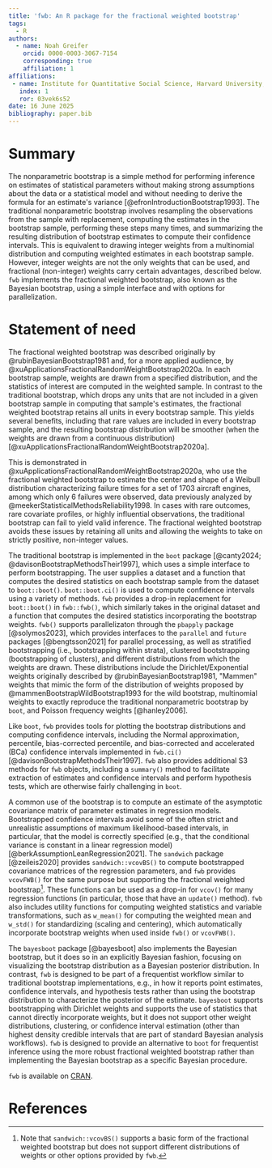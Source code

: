 ```yaml
---
title: 'fwb: An R package for the fractional weighted bootstrap'
tags:
  - R
authors:
  - name: Noah Greifer
    orcid: 0000-0003-3067-7154
    corresponding: true
    affiliation: 1
affiliations:
 - name: Institute for Quantitative Social Science, Harvard University, United States
   index: 1
   ror: 03vek6s52
date: 16 June 2025
bibliography: paper.bib
---
```


# Summary

The nonparametric bootstrap is a simple method for performing inference on estimates of statistical parameters without making strong assumptions about the data or a statistical model and without needing to derive the formula for an estimate's variance [@efronIntroductionBootstrap1993]. The traditional nonparametric bootstrap involves resampling the observations from the sample with replacement, computing the estimates in the bootstrap sample, performing these steps many times, and summarizing the resulting distribution of bootstrap estimates to compute their confidence intervals. This is equivalent to drawing integer weights from a multinomial distribution and computing weighted estimates in each bootstrap sample. However, integer weights are not the only weights that can be used, and fractional (non-integer) weights carry certain advantages, described below. `fwb` implements the fractional weighted bootstrap, also known as the Bayesian bootstrap, using a simple interface and with options for parallelization.

# Statement of need

The fractional weighted bootstrap was described originally by @rubinBayesianBootstrap1981 and, for a more applied audience, by @xuApplicationsFractionalRandomWeightBootstrap2020a. In each bootstrap sample, weights are drawn from a specified distribution, and the statistics of interest are computed in the weighted sample. In contrast to the traditional bootstrap, which drops any units that are not included in a given bootstrap sample in computing that sample's estimates, the fractional weighted bootstrap retains all units in every bootstrap sample. This yields several benefits, including that rare values are included in every bootstrap sample, and the resulting bootstrap distribution will be smoother (when the weights are drawn from a continuous distribution) [@xuApplicationsFractionalRandomWeightBootstrap2020a].

This is demonstrated in @xuApplicationsFractionalRandomWeightBootstrap2020a, who use the fractional weighted bootstrap to estimate the center and shape of a Weibull distribution characterizing failure times for a set of 1703 aircraft engines, among which only 6 failures were observed, data previously analyzed by @meekerStatisticalMethodsReliability1998. In cases with rare outcomes, rare covariate profiles, or highly influential observations, the traditional bootstrap can fail to yield valid inference. The fractional weighted bootstrap avoids these issues by retaining all units and allowing the weights to take on strictly positive, non-integer values.

The traditional bootstrap is implemented in the `boot` package [@canty2024; @davisonBootstrapMethodsTheir1997], which uses a simple interface to perform bootstrapping. The user supplies a dataset and a function that computes the desired statistics on each bootstrap sample from the dataset to `boot::boot()`. `boot::boot.ci()` is used to compute confidence intervals using a variety of methods. `fwb` provides a drop-in replacement for `boot::boot()` in `fwb::fwb()`, which similarly takes in the original dataset and a function that computes the desired statistics incorporating the bootstrap weights. `fwb()` supports parallelizaton through the `pbapply` package [@solymos2023], which provides interfaces to the `parallel` and `future` packages [@bengtsson2021] for parallel processing, as well as stratified bootstrapping (i.e., bootstrapping within strata), clustered bootstrapping (bootstrapping of clusters), and different distributions from which the weights are drawn. These distributions include the Dirichlet/Exponential weights originally described by @rubinBayesianBootstrap1981, "Mammen" weights that mimic the form of the distribution of weights proposed by @mammenBootstrapWildBootstrap1993 for the wild bootstrap, multinomial weights to exactly reproduce the traditional nonparametric bootstrap by `boot`, and Poisson frequency weights [@hanley2006].

Like `boot`, `fwb` provides tools for plotting the bootstrap distributions and computing confidence intervals, including the Normal approximation, percentile, bias-corrected percentile, and bias-corrected and accelerated (BCa) confidence intervals implemented in `fwb.ci()` [@davisonBootstrapMethodsTheir1997]. `fwb` also provides additional S3 methods for `fwb` objects, including a `summary()` method to facilitate extraction of estimates and confidence intervals and perform hypothesis tests, which are otherwise fairly challenging in `boot`.

A common use of the bootstrap is to compute an estimate of the asymptotic covariance matrix of parameter estimates in regression models. Bootstrapped confidence intervals avoid some of the often strict and unrealistic assumptions of maximum likelihood-based intervals, in particular, that the model is correctly specified (e.g., that the conditional variance is constant in a linear regression model) [@berkAssumptionLeanRegression2021]. The `sandwich` package [@zeileis2020] provides `sandwich::vcovBS()` to compute bootstrapped covariance matrices of the regression parameters, and `fwb` provides `vcovFWB()` for the same purpose but supporting the fractional weighted bootstrap[^1]. These functions can be used as a drop-in for `vcov()` for many regression functions (in particular, those that have an `update()` method). `fwb` also includes utility functions for computing weighted statistics and variable transformations, such as `w_mean()` for computing the weighted mean and `w_std()` for standardizing (scaling and centering), which automatically incorporate bootstrap weights when used inside `fwb()` or `vcovFWB()`.

[^1]: Note that `sandwich::vcovBS()` supports a basic form of the fractional weighted bootstrap but does not support different distributions of weights or other options provided by `fwb`.

The `bayesboot` package [@bayesboot] also implements the Bayesian bootstrap, but it does so in an explicitly Bayesian fashion, focusing on visualizing the bootstrap distribution as a Bayesian posterior distribution. In contrast, `fwb` is designed to be part of a frequentist workflow similar to traditional bootstrap implementations, e.g., in how it reports point estimates, confidence intervals, and hypothesis tests rather than using the bootstrap distribution to characterize the posterior of the estimate. `bayesboot` supports bootstrapping with Dirichlet weights and supports the use of statistics that cannot directly incorporate weights, but it does not support other weight distributions, clustering, or confidence interval estimation (other than highest density credible intervals that are part of standard Bayesian analysis workflows). `fwb` is designed to provide an alternative to `boot` for frequentist inference using the more robust fractional weighted bootstrap rather than implementing the Bayesian bootstrap as a specific Bayesian procedure.

`fwb` is available on [CRAN](https://cran.r-project.org/package=fwb).

# References
